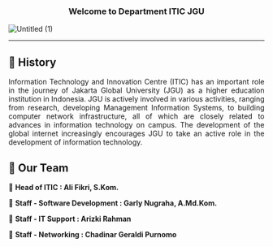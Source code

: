 ### <p align="center"><b>Welcome to Department ITIC JGU</b></p>

![Untitled (1)](https://github.com/user-attachments/assets/8cfbf9d6-30c6-4440-aca7-4d82d0b706a2)

------------

## 🤔 History

<p align="justify">Information Technology and Innovation Centre (ITIC) has an important role in the journey of Jakarta Global University (JGU) as a higher education institution in Indonesia. JGU is actively involved in various activities, ranging from research, developing Management Information Systems, to building computer network infrastructure, all of which are closely related to advances in information technology on campus. The development of the global internet increasingly encourages JGU to take an active role in the development of information technology.</p>

## 🧑 Our Team
👤 **Head of ITIC : Ali Fikri, S.Kom.**

👤 **Staff - Software Development : Garly Nugraha, A.Md.Kom.**

👤 **Staff - IT Support : Arizki Rahman**

👤 **Staff - Networking : Chadinar Geraldi Purnomo**
